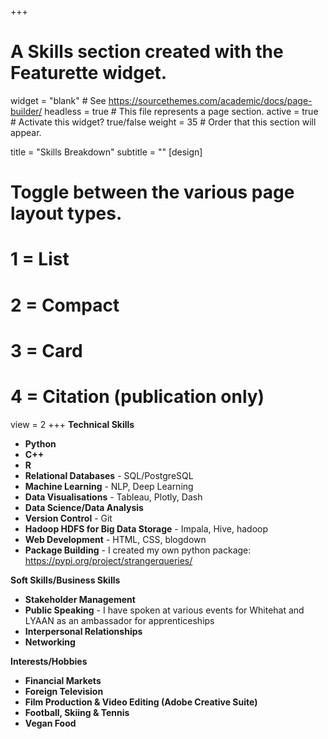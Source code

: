 
+++
# A Skills section created with the Featurette widget.
widget = "blank"  # See https://sourcethemes.com/academic/docs/page-builder/
headless = true  # This file represents a page section.
active = true  # Activate this widget? true/false
weight = 35  # Order that this section will appear.

title = "Skills Breakdown"
subtitle = ""
[design]
  # Toggle between the various page layout types.
  #   1 = List
  #   2 = Compact
  #   3 = Card
  #   4 = Citation (publication only)
  view = 2
+++
**Technical Skills** 
* **Python** 
* **C++** 
* **R**
* **Relational Databases** - SQL/PostgreSQL
* **Machine Learning** - NLP, Deep Learning
* **Data Visualisations** - Tableau, Plotly, Dash
* **Data Science/Data Analysis**
* **Version Control** - Git
* **Hadoop HDFS for Big Data Storage** - Impala, Hive, hadoop
* **Web Development** - HTML, CSS, blogdown
* **Package Building** - I created my own python package: https://pypi.org/project/strangerqueries/

**Soft Skills/Business Skills**
* **Stakeholder Management**
* **Public Speaking** - I have spoken at various events for Whitehat and LYAAN as an ambassador for apprenticeships
* **Interpersonal Relationships**
* **Networking** 

**Interests/Hobbies**
* **Financial Markets**
* **Foreign Television** 
* **Film Production & Video Editing (Adobe Creative Suite)**
* **Football, Skiing & Tennis**
* **Vegan Food**



